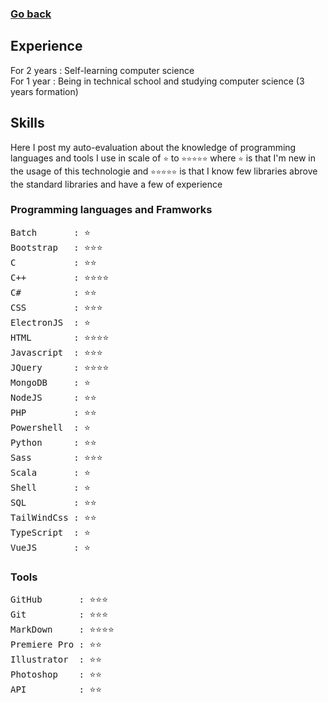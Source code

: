 ### [Go back](https://github.com/jasiukiewicztymon)

## Experience

For 2 years : Self-learning computer science <br>
For 1 year : Being in technical school and studying computer science (3 years formation)

## Skills

Here I post my auto-evaluation about the knowledge of programming languages and tools I use in scale of ```⭐️``` to ```⭐️⭐️⭐️⭐️⭐️``` where ```⭐️``` is that I'm new in the usage of this technologie and ```⭐️⭐️⭐️⭐️⭐️``` is that I know few libraries abrove the standard libraries and have a few of experience

### Programming languages and Framworks

<pre>
Batch       : ⭐️
Bootstrap   : ⭐️⭐️⭐️
C           : ⭐️⭐️ 
C++         : ⭐️⭐️⭐️⭐️ 
C#          : ⭐️⭐️
CSS         : ⭐️⭐️⭐️
ElectronJS  : ⭐️
HTML        : ⭐️⭐️⭐️⭐️
Javascript  : ⭐️⭐️⭐️
JQuery      : ⭐️⭐️⭐️⭐️
MongoDB     : ⭐️
NodeJS      : ⭐️⭐️
PHP         : ⭐️⭐️
Powershell  : ⭐️
Python      : ⭐️⭐️
Sass        : ⭐️⭐️⭐️
Scala       : ⭐️
Shell       : ⭐️
SQL         : ⭐️⭐️
TailWindCss : ⭐️⭐️
TypeScript  : ⭐️
VueJS       : ⭐️
</pre>

### Tools

<pre>
GitHub       : ⭐️⭐️⭐️
Git          : ⭐️⭐️⭐️
MarkDown     : ⭐️⭐️⭐️⭐️
Premiere Pro : ⭐️⭐️
Illustrator  : ⭐️⭐️
Photoshop    : ⭐️⭐️
API          : ⭐️⭐️
</pre>
